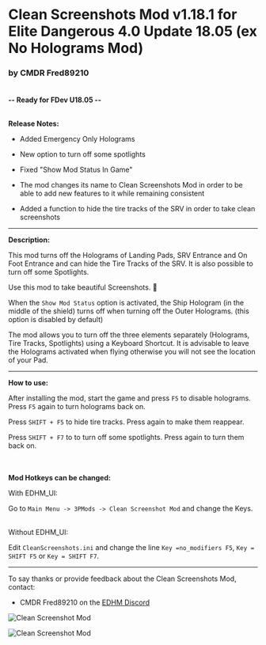 # Clean Screenshots Mod v1.18.1 for Elite Dangerous 4.0 Update 18.05  (ex No Holograms Mod)

### by CMDR Fred89210<br><br>

**-- Ready for FDev U18.05 --**<br><br>

**Release Notes:**
- Added Emergency Only Holograms

- New option to turn off some spotlights
- Fixed "Show Mod Status In Game"
- The mod changes its name to Clean Screenshots Mod in order to be able to add new features to it while remaining consistent
- Added a function to hide the tire tracks of the SRV in order to take clean screenshots

-------------------------------------------------------------------------

**Description:**

This mod turns off the Holograms of Landing Pads, SRV Entrance and On Foot Entrance and can hide the Tire Tracks of the SRV.
It is also possible to turn off some Spotlights.

Use this mod to take beautiful Screenshots. 🤩

When the `Show Mod Status` option is activated, the Ship Hologram (in the middle of the shield) turns off when turning off the Outer Holograms. (this option is disabled by default)

The mod allows you to turn off the three elements separately (Holograms, Tire Tracks, Spotlights) using a Keyboard Shortcut.
It is advisable to leave the Holograms activated when flying otherwise you will not see the location of your Pad.<br>

-------------------------------------------------------------------------

**How to use:**

After installing the mod, start the game and press `F5` to disable holograms.
Press `F5` again to turn holograms back on.

Press `SHIFT + F5` to hide tire tracks.
Press again to make them reappear.

Press `SHIFT + F7` to to turn off some spotlights.
Press again to turn them back on.
<br><br><br>

**Mod Hotkeys can be changed:**

With EDHM_UI:

Go to `Main Menu -> 3PMods -> Clean Screenshot Mod` and change the Keys.<br><br>

Without EDHM_UI:

Edit `CleanScreenshots.ini` and change the line `Key =no_modifiers F5`, `Key = SHIFT F5` or `Key = SHIFT F7`.

-------------------------------------------------------------------------

To say thanks or provide feedback about the Clean Screenshots Mod, contact:
- CMDR Fred89210 on the [EDHM Discord](https://discord.gg/KTYgJegfYw)<br>

![Clean Screenshot Mod](https://github.com/psychicEgg/EDHM/blob/main/Odyssey/3rdPartyMods/CleanScreenshot--(ex-NoHolograms)/CleanScreenshot-Preview-1.jpg?raw=true)

![Clean Screenshot Mod](https://github.com/psychicEgg/EDHM/blob/main/Odyssey/3rdPartyMods/CleanScreenshot--(ex-NoHolograms)/CleanScreenshot-Preview-2.jpg?raw=true)
